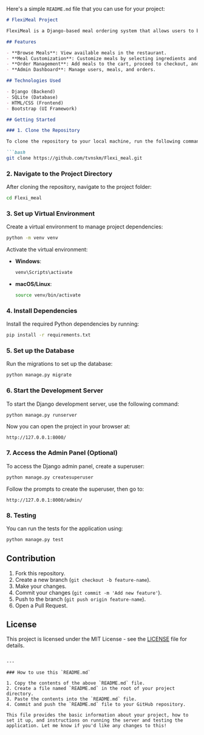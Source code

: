 Here's a simple `README.md` file that you can use for your project:

```markdown
# FlexiMeal Project

FlexiMeal is a Django-based meal ordering system that allows users to browse meals, customize them, and place orders with a seamless checkout process. The system also integrates user-specific features like order history, cart management, and more.

## Features

- **Browse Meals**: View available meals in the restaurant.
- **Meal Customization**: Customize meals by selecting ingredients and modifying quantities.
- **Order Management**: Add meals to the cart, proceed to checkout, and view order history.
- **Admin Dashboard**: Manage users, meals, and orders.

## Technologies Used

- Django (Backend)
- SQLite (Database)
- HTML/CSS (Frontend)
- Bootstrap (UI Framework)

## Getting Started

### 1. Clone the Repository

To clone the repository to your local machine, run the following command:

```bash
git clone https://github.com/tvnskm/Flexi_meal.git
```

### 2. Navigate to the Project Directory

After cloning the repository, navigate to the project folder:

```bash
cd Flexi_meal
```

### 3. Set up Virtual Environment

Create a virtual environment to manage project dependencies:

```bash
python -m venv venv
```

Activate the virtual environment:

- **Windows**:
  ```bash
  venv\Scripts\activate
  ```

- **macOS/Linux**:
  ```bash
  source venv/bin/activate
  ```

### 4. Install Dependencies

Install the required Python dependencies by running:

```bash
pip install -r requirements.txt
```

### 5. Set up the Database

Run the migrations to set up the database:

```bash
python manage.py migrate
```

### 6. Start the Development Server

To start the Django development server, use the following command:

```bash
python manage.py runserver
```

Now you can open the project in your browser at:

```
http://127.0.0.1:8000/
```

### 7. Access the Admin Panel (Optional)

To access the Django admin panel, create a superuser:

```bash
python manage.py createsuperuser
```

Follow the prompts to create the superuser, then go to:

```
http://127.0.0.1:8000/admin/
```

### 8. Testing

You can run the tests for the application using:

```bash
python manage.py test
```

## Contribution

1. Fork this repository.
2. Create a new branch (`git checkout -b feature-name`).
3. Make your changes.
4. Commit your changes (`git commit -m 'Add new feature'`).
5. Push to the branch (`git push origin feature-name`).
6. Open a Pull Request.

## License

This project is licensed under the MIT License - see the [LICENSE](LICENSE) file for details.
```

---

### How to use this `README.md`

1. Copy the contents of the above `README.md` file.
2. Create a file named `README.md` in the root of your project directory.
3. Paste the contents into the `README.md` file.
4. Commit and push the `README.md` file to your GitHub repository.

This file provides the basic information about your project, how to set it up, and instructions on running the server and testing the application. Let me know if you'd like any changes to this!
